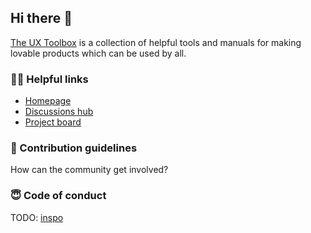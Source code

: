 ## Hi there 🙋‍
[The UX Toolbox](https://www.theuxtoolbox.com/) is a collection of helpful tools and manuals for making lovable products which can be used by all.

### 👩‍💻 Helpful links
- [Homepage](https://www.theuxtoolbox.com/)
- [Discussions hub](https://github.com/theuxtoolbox/theuxtoolbox.github.io/discussions)
- [Project board](https://github.com/orgs/theuxtoolbox/projects/1/views/1)

### 🌈 Contribution guidelines
How can the community get involved?

### 😇 Code of conduct
TODO: [inspo](https://www.design.systems/code-of-conduct)
